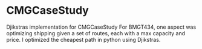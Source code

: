 # CMGCaseStudy
Djikstras implementation for CMGCaseStudy
For BMGT434, one aspect was optimizing shipping given a set of routes, each with a max capacity and price. I optimized the cheapest path in python using Djikstras.
